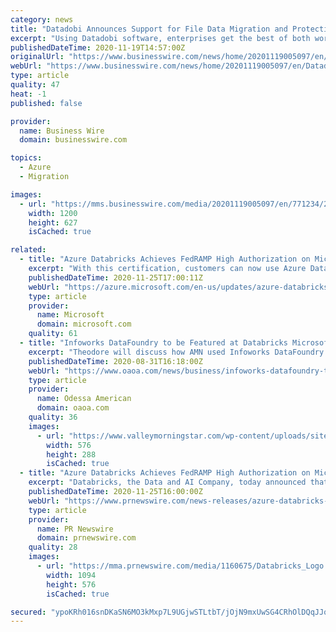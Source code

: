 ```yaml
---
category: news
title: "Datadobi Announces Support for File Data Migration and Protection to Microsoft Azure"
excerpt: "Using Datadobi software, enterprises get the best of both worlds by allowing them the flexibility to keep their NAS file data either in their data center, in Azure, or both. And because Datadobi documents ‘chain of custody,"
publishedDateTime: 2020-11-19T14:57:00Z
originalUrl: "https://www.businesswire.com/news/home/20201119005097/en/Datadobi-Announces-Support-for-File-Data-Migration-and-Protection-to-Microsoft-Azure"
webUrl: "https://www.businesswire.com/news/home/20201119005097/en/Datadobi-Announces-Support-for-File-Data-Migration-and-Protection-to-Microsoft-Azure"
type: article
quality: 47
heat: -1
published: false

provider:
  name: Business Wire
  domain: businesswire.com

topics:
  - Azure
  - Migration

images:
  - url: "https://mms.businesswire.com/media/20201119005097/en/771234/23/datadobi-logo.jpg"
    width: 1200
    height: 627
    isCached: true

related:
  - title: "Azure Databricks Achieves FedRAMP High Authorization on Microsoft Azure Government"
    excerpt: "With this certification, customers can now use Azure Databricks to process the U.S. government’s most sensitive, unclassified data in cloud computing environments, including data that involves the protection of life and financial assets. "
    publishedDateTime: 2020-11-25T17:00:11Z
    webUrl: "https://azure.microsoft.com/en-us/updates/azure-databricks-achieves-fedramp-high-authorization-on-microsoft-azure-government-mag/"
    type: article
    provider:
      name: Microsoft
      domain: microsoft.com
    quality: 61
  - title: "Infoworks DataFoundry to be Featured at Databricks Microsoft Azure Event"
    excerpt: "Theodore will discuss how AMN used Infoworks DataFoundry to successfully migrate operational and financial forecasting production environments from Hadoop to Microsoft Azure Databricks."
    publishedDateTime: 2020-08-31T16:18:00Z
    webUrl: "https://www.oaoa.com/news/business/infoworks-datafoundry-to-be-featured-at-databricks-microsoft-azure-event/article_17bbac33-e0ae-5641-a446-99481cb5d234.html"
    type: article
    provider:
      name: Odessa American
      domain: oaoa.com
    quality: 36
    images:
      - url: "https://www.valleymorningstar.com/wp-content/uploads/sites/63/2020/07/GET-IT-NOW-BUTTON.png"
        width: 576
        height: 288
        isCached: true
  - title: "Azure Databricks Achieves FedRAMP High Authorization on Microsoft Azure Government (MAG)"
    excerpt: "Databricks, the Data and AI Company, today announced that Microsoft Azure Databricks has received a Federal Risk and Authorization"
    publishedDateTime: 2020-11-25T16:00:00Z
    webUrl: "https://www.prnewswire.com/news-releases/azure-databricks-achieves-fedramp-high-authorization-on-microsoft-azure-government-mag-301180081.html"
    type: article
    provider:
      name: PR Newswire
      domain: prnewswire.com
    quality: 28
    images:
      - url: "https://mma.prnewswire.com/media/1160675/Databricks_Logo.jpg?p=facebook"
        width: 1094
        height: 576
        isCached: true

secured: "ypoKRh016snDKaSN6MO3kMxp7L9UGjwSTLtbT/jOjN9mxUwSG4CRhOlDQqJJq5VREM1Ao6ldDG/JxYj9X5eIe7GWeMlNxtq8/kJUKNzQMRgNGJ5NA2f6KaKjmftVYfKjbgmp8p4tOdwfoTn3ujQQn5ro39vRkpo3vYbOOMGgImIkY6/pBnK7hA5/zn8Lrc/2Kddv7533IpzYwtM2OnPyGoe7W1jzRVPel6ogyUlnBLMMVgMEu5CDQTXMor/7k4wrBkUTz0WfpVIltvyEuS316tG+aUEwoj6YYwRPQbBub28/F2d3sLMuMlNwcv6YMOu4OR/A6vaZP7mERSX1caXMMoNJIvKlbSz8RlQqVUhx+pM=;cUmUFU3GOKOxO/cV6zz8Pg=="
---
```


